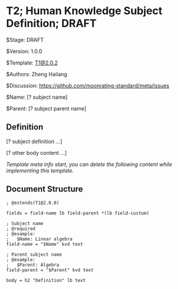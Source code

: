 # T2; Human Knowledge Subject Definition; DRAFT

$Stage: DRAFT

$Version: 1.0.0

$Template: T1@2.0.2

$Authors: Zheng Hailang

$Discussion: https://github.com/moonrating-standard/meta/issues

$Name: [? subject name]

$Parent: [? subject parent name]

## Definition

[? subject definition ...]

[? other body content ...]

*Template meta info start, you can delete the following content while implementing this template.*

## Document Structure

```abnf
; @extends(T1@2.0.0)

fields = field-name lb field-parent *(lb field-custom)

; Subject name
; @required
; @example:
;   $Name: Linear algebra
field-name = "$Name" kvd text

; Parent subject name
; @example:
;   $Parent: Algebra
field-parent = "$Parent" kvd text

body = h2 "Definition" lb text
```
